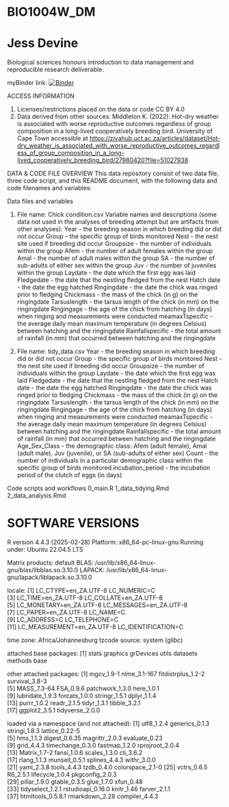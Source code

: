 # BIO1004W_DM
# Jess Devine
Biological sciences honours introduction to data management and reproducible research deliverable.

myBinder link: [![Binder](https://mybinder.org/badge_logo.svg)](https://mybinder.org/v2/gh/jess-devine/BIO4000W_DM/HEAD) 

ACCESS INFORMATION
1. Licenses/restrictions placed on the data or code
CC BY 4.0
2. Data derived from other sources: 
Middleton K. (2022). Hot-dry weather is associated with worse reproductive outcomes regardless of group composition in a long-lived cooperatively breeding bird. University of Cape Town accessible at https://zivahub.uct.ac.za/articles/dataset/Hot-dry_weather_is_associated_with_worse_reproductive_outcomes_regardless_of_group_composition_in_a_long-lived_cooperatively_breeding_bird/27980420?file=51027938 

DATA & CODE FILE OVERVIEW
This data repository consist of two data file, three code script, and this README document, with the following data and code filenames and variables:

Data files and variables

1. File name: Chick condition.csv
Variable names and descriptions (some data not used in the analyses of breeding attempt but are artifacts from other analyses):
Year - the breeding season in which breeding did or did not occur
Group - the specific group of birds monitored
Nest - the nest site used if breeding did occur
Groupsize - the number of individuals within the group
Afem - the number of adult females within the group
Amal - the number of adult males within the group
SA - the number of sub-adults of either sex within the group
Juv - the number of juveniles within the group
Laydate - the date which the first egg was laid
Fledgedate - the date that the nestling fledged from the nest
Hatch date - the date the egg hatched
Ringingdate - the date the chick was ringed prior to fledging
Chickmass - the mass of the chick (in g) on the ringingdate
Tarsuslength - the tarsus length of the chick (in mm) on the ringingdate
Ringingage - the age of the chick from hatching (in days) when ringing and measurements were conducted
meamaxTspecific - the average daily mean maximum temperature (in degrees Celsius) between hatching and the ringingdate
Rainfallspecific - the total amount of rainfall (in mm) that occurred between hatching and the ringingdate

2. File name: tidy_data.csv
Year - the breeding season in which breeding did or did not occur
Group - the specific group of birds monitored
Nest - the nest site used if breeding did occur
Groupsize - the number of individuals within the group
Laydate - the date which the first egg was laid
Fledgedate - the date that the nestling fledged from the nest
Hatch date - the date the egg hatched
Ringingdate - the date the chick was ringed prior to fledging
Chickmass - the mass of the chick (in g) on the ringingdate
Tarsuslength - the tarsus length of the chick (in mm) on the ringingdate
Ringingage - the age of the chick from hatching (in days) when ringing and measurements were conducted
meamaxTspecific - the average daily mean maximum temperature (in degrees Celsius) between hatching and the ringingdate
Rainfallspecific - the total amount of rainfall (in mm) that occurred between hatching and the ringingdate
Age_Sex_Class - the demographic class: Afem (adult female), Amal (adult male), Juv (juvenile), or SA (sub-adults of either sex)
Count - the number of individuals in a particular demographic class within the specific group of birds monitored
incubation_period - the incubation period of the clutch of eggs (in days) 

Code scripts and workflows
0_main.R
1_data_tidying.Rmd 
2_data_analysis.Rmd 

# SOFTWARE VERSIONS

R version 4.4.3 (2025-02-28)
Platform: x86_64-pc-linux-gnu
Running under: Ubuntu 22.04.5 LTS

Matrix products: default
BLAS:   /usr/lib/x86_64-linux-gnu/blas/libblas.so.3.10.0 
LAPACK: /usr/lib/x86_64-linux-gnu/lapack/liblapack.so.3.10.0

locale:
 [1] LC_CTYPE=en_ZA.UTF-8       LC_NUMERIC=C              
 [3] LC_TIME=en_ZA.UTF-8        LC_COLLATE=en_ZA.UTF-8    
 [5] LC_MONETARY=en_ZA.UTF-8    LC_MESSAGES=en_ZA.UTF-8   
 [7] LC_PAPER=en_ZA.UTF-8       LC_NAME=C                 
 [9] LC_ADDRESS=C               LC_TELEPHONE=C            
[11] LC_MEASUREMENT=en_ZA.UTF-8 LC_IDENTIFICATION=C       

time zone: Africa/Johannesburg
tzcode source: system (glibc)

attached base packages:
[1] stats     graphics  grDevices utils     datasets  methods   base     

other attached packages:
 [1] mgcv_1.9-1         nlme_3.1-167       fitdistrplus_1.2-2 survival_3.8-3    
 [5] MASS_7.3-64        FSA_0.9.6          patchwork_1.3.0    here_1.0.1        
 [9] lubridate_1.9.3    forcats_1.0.0      stringr_1.5.1      dplyr_1.1.4       
[13] purrr_1.0.2        readr_2.1.5        tidyr_1.3.1        tibble_3.2.1      
[17] ggplot2_3.5.1      tidyverse_2.0.0   

loaded via a namespace (and not attached):
 [1] utf8_1.2.4        generics_0.1.3    stringi_1.8.3     lattice_0.22-5   
 [5] hms_1.1.3         digest_0.6.35     magrittr_2.0.3    evaluate_0.23    
 [9] grid_4.4.3        timechange_0.3.0  fastmap_1.2.0     rprojroot_2.0.4  
[13] Matrix_1.7-2      fansi_1.0.6       scales_1.3.0      cli_3.6.2        
[17] rlang_1.1.3       munsell_0.5.1     splines_4.4.3     withr_3.0.0      
[21] yaml_2.3.8        tools_4.4.3       tzdb_0.4.0        colorspace_2.1-0 
[25] vctrs_0.6.5       R6_2.5.1          lifecycle_1.0.4   pkgconfig_2.0.3  
[29] pillar_1.9.0      gtable_0.3.5      glue_1.7.0        xfun_0.48        
[33] tidyselect_1.2.1  rstudioapi_0.16.0 knitr_1.46        farver_2.1.1     
[37] htmltools_0.5.8.1 rmarkdown_2.28    compiler_4.4.3   















 


